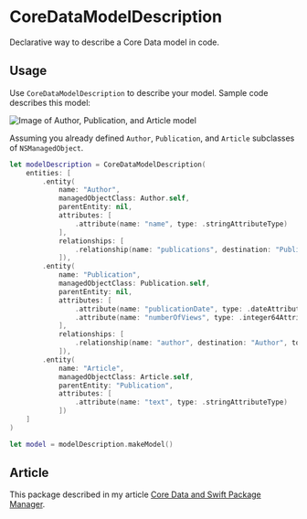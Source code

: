 # CoreDataModelDescription

Declarative way to describe a Core Data model in code.

## Usage

Use `CoreDataModelDescription` to describe your model. Sample code describes this model:

![Image of Author, Publication, and Article model](https://miro.medium.com/max/1400/1*j7NgD-RplJ13E6j1Lzao0A.png)

Assuming you already defined `Author`, `Publication`, and `Article` subclasses of `NSManagedObject`.

```swift
let modelDescription = CoreDataModelDescription(
    entities: [
        .entity(
            name: "Author",
            managedObjectClass: Author.self,
            parentEntity: nil,
            attributes: [
                .attribute(name: "name", type: .stringAttributeType)
            ],
            relationships: [
                .relationship(name: "publications", destination: "Publication", toMany: true, deleteRule: .cascadeDeleteRule, inverse: "author")
            ]),
        .entity(
            name: "Publication",
            managedObjectClass: Publication.self,
            parentEntity: nil,
            attributes: [
                .attribute(name: "publicationDate", type: .dateAttributeType),
                .attribute(name: "numberOfViews", type: .integer64AttributeType, isOptional: true)
            ],
            relationships: [
                .relationship(name: "author", destination: "Author", toMany: false, inverse: "publications")
            ]),
        .entity(
            name: "Article",
            managedObjectClass: Article.self,
            parentEntity: "Publication",
            attributes: [
                .attribute(name: "text", type: .stringAttributeType)
            ])
    ]
)

let model = modelDescription.makeModel()
```

## Article

This package described in my article [Core Data and Swift Package Manager](https://medium.com/@dmytro.anokhin/core-data-and-swift-package-manager-6ed9ff70921a).
